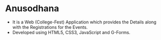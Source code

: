  # Anusodhana
 * It is a Web (College-Fest) Application which provides the Details along with the Registrations for the Events.
 * Developed using HTML5, CSS3, JavaScript and G-Forms.
